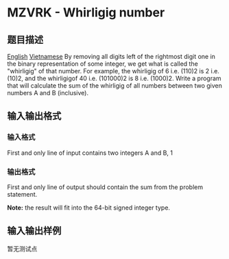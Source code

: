 # MZVRK - Whirligig number

## 题目描述

[English](/problems/MZVRK/en/) [Vietnamese](/problems/MZVRK/vn/) By removing all digits left of the rightmost digit one in the binary representation of some integer, we get what is called the "whirligig" of that number. For example, the whirligig of 6 i.e. (110)2 is 2 i.e. (10)2, and the whirligigof 40 i.e. (101000)2 is 8 i.e. (1000)2. Write a program that will calculate the sum of the whirligig of all numbers between two given numbers A and B (inclusive).

## 输入输出格式

### 输入格式

First and only line of input contains two integers A and B, 1

### 输出格式

First and only line of output should contain the sum from the problem statement.

**Note:** the result will fit into the 64-bit signed integer type.

## 输入输出样例

暂无测试点

